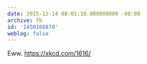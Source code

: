 ```yaml
---
date: 2015-12-14 08:01:10.000000000 -08:00
archive: fb
id: '1450108870'
weblog: false
---
```


Eww. https://xkcd.com/1616/